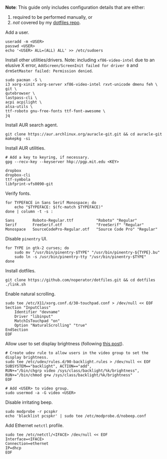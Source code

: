 **Note**: This guide only includes configuration details that are either:
1. required to be performed manually, or
2. _not_ covered by my [dotfiles repo](https://github.com/noperator/dotfiles).



Add a user.

```
useradd -m <USER>
passwd <USER>
echo '<USER> ALL=(ALL) ALL' >> /etc/sudoers
```

Install other utilities/drivers. Note: including `xf86-video-intel` due to an elusive X error, `AddScreen/ScreenInit failed for driver 0` and `drmSetMaster failed: Permission denied`.
```
sudo pacman -S \
i3 xorg-xinit xorg-server xf86-video-intel rxvt-unicode dmenu feh \
git \
qutebrowser \
lastpass-cli \
acpi acpilight \
alsa-utils \
ttf-roboto gnu-free-fonts ttf-font-awesome \
jq
```

Install AUR search agent.
```
git clone https://aur.archlinux.org/auracle-git.git && cd auracle-git
makepkg -si
```

Install AUR utilities.
```
# Add a key to keyring, if necessary.
gpg --recv-key --keyserver hkp://pgp.mit.edu <KEY>

dropbox
dropbox-cli
ttf-symbola
libfprint-vfs0090-git
```

Verify fonts.
```
for TYPEFACE in Sans Serif Monospace; do
    echo "$TYPEFACE: $(fc-match $TYPEFACE)"
done | column -t -s :

Sans        Roboto-Regular.ttf          "Roboto" "Regular"
Serif       FreeSerif.otf               "FreeSerif" "Regular"
Monospace   SourceCodePro-Regular.otf   "Source Code Pro" "Regular"
```

Disable `pinentry` UI.
```
for TYPE in gtk-2 curses; do
    sudo mv "/usr/bin/pinentry-$TYPE" "/usr/bin/pinentry-${TYPE}.bu"
    sudo ln -s /usr/bin/pinentry-tty "/usr/bin/pinentry-$TYPE"
done
```

Install dotfiles.
```
git clone https://github.com/noperator/dotfiles.git && cd dotfiles
./link.sh
```

Enable natural scrolling.
```
sudo tee /etc/X11/xorg.conf.d/30-touchpad.conf > /dev/null << EOF
Section "InputClass"
    Identifier "devname"
    Driver "libinput"
    MatchIsTouchpad "on"
    Option "NaturalScrolling" "true"
EndSection
EOF
```

Allow user to set display brightness (following [this post](https://forum.manjaro.org/t/xbacklight-does-not-have-permission/74061/5)).
```
# Create udev rule to allow users in the video group to set the display brightness.
sudo tee /etc/udev/rules.d/90-backlight.rules > /dev/null << EOF
SUBSYSTEM=="backlight", ACTION=="add",
RUN+="/bin/chgrp video /sys/class/backlight/%k/brightness",
RUN+="/bin/chmod g+w /sys/class/backlight/%k/brightness"
EOF

# Add <USER> to video group.
sudo usermod -a -G video <USER>
```

Disable irritating beep.
```
sudo modprobe -r pcspkr
echo 'blacklist pcspkr' | sudo tee /etc/modprobe.d/nobeep.conf
```

Add Ethernet `netctl` profile.
```
sudo tee /etc/netctl/<IFACE> /dev/null << EOF
Interface=<IFACE>
Connection=ethernet
IP=dhcp
EOF
```

<!--
Enable fingerprint reader (requires `extra/gobject-introspection` and `libfprint-vfs0090-git`).
```
for /etc/pam.d/system-local-login and /etc/pam.d/sudo:  # Use fingerprint first.
    auth      sufficient pam_fprintd.so  # at top
```
-->

